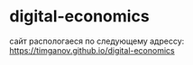 # digital-economics

сайт распологаеся по следующему адрессу:
https://timganov.github.io/digital-economics

